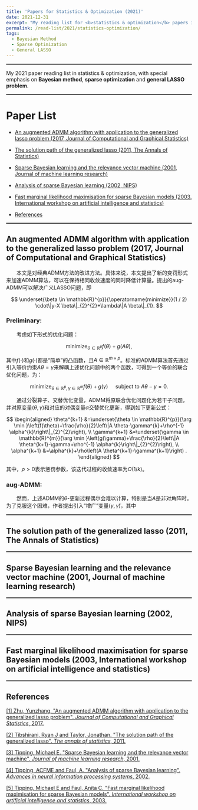 ```yaml
---
title: 'Papers for Statistics & Optimization (2021)'
date: 2021-12-31
excerpt: "My reading list for <b>statistics & optimization</b> papers in 2021."
permalink: /read-list/2021/statistics-optimization/
tags:
  - Bayesian Method
  - Sparse Optimization
  - General LASSO
---
```


<hr style="height:0px;border:none;border-top:3px solid #555555;" />

My 2021 paper reading list in statistics & optimization, with special emphasis on **Bayesian method**, **sparse optimization** and **general LASSO problem**. 

<hr style="height:0px;border:none;border-top:3px solid #555555;" />

# Paper List

* [An augmented ADMM algorithm with application to the generalized lasso problem (2017, Journal of Computational and Graphical Statistics)](#jump_1)

* [The solution path of the generalized lasso (2011, The Annals of Statistics)](#jump_2)

* [Sparse Bayesian learning and the relevance vector machine (2001, Journal of machine learning research)](#jump_3)

* [Analysis of sparse Bayesian learning (2002, NIPS)](#jump_4)

* [Fast marginal likelihood maximisation for sparse Bayesian models (2003, International workshop on artificial intelligence and statistics)](#jump_5)

* [References](#jump_reference)


<hr style="height:0px;border:none;border-top:3px solid #555555;" />

## <span id="jump_1"> An augmented ADMM algorithm with application to the generalized lasso problem (2017, Journal of Computational and Graphical Statistics) </span>

&emsp;&emsp;本文是对经典ADMM方法的改进方法。具体来说，本文提出了新的变罚形式来加速ADMM算法，可以在保持相同收敛速度的同时降低计算量。提出的aug-ADMM可以解决广义LASSO问题，即

$$
\underset{\beta \in \mathbb{R}^{p}}{\operatorname{minimize}}(1 / 2) \cdot\|y-X \beta\|_{2}^{2}+\lambda\|A \beta\|_{1}.
$$

### **Preliminary:**

&emsp;&emsp;考虑如下形式的优化问题：

$$
\operatorname{minimize}_{\theta \in \mathbb{R}^{p}} f(\theta)+g(A \theta),
$$

其中$f(\cdot)$和$g(\cdot)$都是“简单”的凸函数，且$A\in \mathbb{R}^{m\times p}$。标准的ADMM算法首先通过引入等价约束$A \theta=\gamma$来解耦上述优化问题中的两个函数，可得到一个等价的联合优化问题，为：

$$
\operatorname{minimize}_{\theta \in \mathbb{R}^{p}, \gamma \in \mathbb{R}^{m}} f(\theta)+g(\gamma) \quad \text { subject to } A \theta-\gamma=0.
$$

&emsp;&emsp;通过分裂算子、交替优化变量，ADMM将原联合优化问题化为若干子问题，并对原变量$(\theta,\gamma)$和对应的对偶变量$\alpha$交替优化更新，得到如下更新公式：

$$
\begin{aligned}
\theta^{k+1} &=\underset{\theta \in \mathbb{R}^{p}}{\arg \min }\left(f(\theta)+\frac{\rho}{2}\left\|A \theta-\gamma^{k}+\rho^{-1} \alpha^{k}\right\|_{2}^{2}\right), \\
\gamma^{k+1} &=\underset{\gamma \in \mathbb{R}^{m}}{\arg \min }\left(g(\gamma)+\frac{\rho}{2}\left\|A \theta^{k+1}-\gamma+\rho^{-1} \alpha^{k}\right\|_{2}^{2}\right), \\
\alpha^{k+1} &=\alpha^{k}+\rho\left(A \theta^{k+1}-\gamma^{k+1}\right) .
\end{aligned}
$$

其中，$\rho > 0$表示惩罚参数，该迭代过程的收敛速率为$O(1/k)$。

### **aug-ADMM:**

&emsp;&emsp;然而，上述ADMM的$\theta$-更新过程偶尔会难以计算，特别是当$A$是非对角阵时。为了克服这个困难，作者提出引入“增广”变量$(\gamma, \tilde{\gamma})$，其中






<hr style="height:0px;border:none;border-top:3px solid #555555;" />

## <span id="jump_2"> The solution path of the generalized lasso (2011, The Annals of Statistics) </span>



<hr style="height:0px;border:none;border-top:3px solid #555555;" />

## <span id="jump_3"> Sparse Bayesian learning and the relevance vector machine (2001, Journal of machine learning research) </span>



<hr style="height:0px;border:none;border-top:3px solid #555555;" />

## <span id="jump_4"> Analysis of sparse Bayesian learning (2002, NIPS) </span>



<hr style="height:0px;border:none;border-top:3px solid #555555;" />

## <span id="jump_5"> Fast marginal likelihood maximisation for sparse Bayesian models (2003, International workshop on artificial intelligence and statistics) </span>



<hr style="height:0px;border:none;border-top:3px solid #555555;" />


## <span id="jump_reference"> References</span>

[[1] Zhu, Yunzhang. "An augmented ADMM algorithm with application to the generalized lasso problem". *Journal of Computational and Graphical Statistics*, 2017.](https://www.tandfonline.com/doi/abs/10.1080/10618600.2015.1114491?casa_token=DE1-adlG2v8AAAAA:_KATDTd4o-sM59EiZ9BfurRXKUyoegiG-utOAAFTSAat-iKlyNWgnJR9YNTN7SKDXC8bIZ0ffFowQA)

[[2] Tibshirani, Ryan J and Taylor, Jonathan. "The solution path of the generalized lasso". *The annals of statistics*, 2011.](https://projecteuclid.org/journals/annals-of-statistics/volume-39/issue-3/The-solution-path-of-the-generalized-lasso/10.1214/11-AOS878.short)

[[3] Tipping, Michael E. "Sparse Bayesian learning and the relevance vector machine". *Journal of machine learning research*, 2001.](https://www.jmlr.org/papers/volume1/tipping01a/tipping01a.pdf?ref=https://githubhelp.com)

[[4] Tipping, ACFME and Faul, A. "Analysis of sparse Bayesian learning". *Advances in neural information processing systems*, 2002.](https://books.google.com/books?hl=zh-CN&lr=&id=PGrlRWV5-v0C&oi=fnd&pg=PA383&dq=Analysis+of+Sparse+Bayesian+Learning&ots=ax8N-zCLdo&sig=4nvf0mpcmPI21iujwGuLANE4014)

[[5] Tipping, Michael E and Faul, Anita C. "Fast marginal likelihood maximisation for sparse Bayesian models". *International workshop on artificial intelligence and statistics*, 2003.](http://proceedings.mlr.press/r4/tipping03a.html)